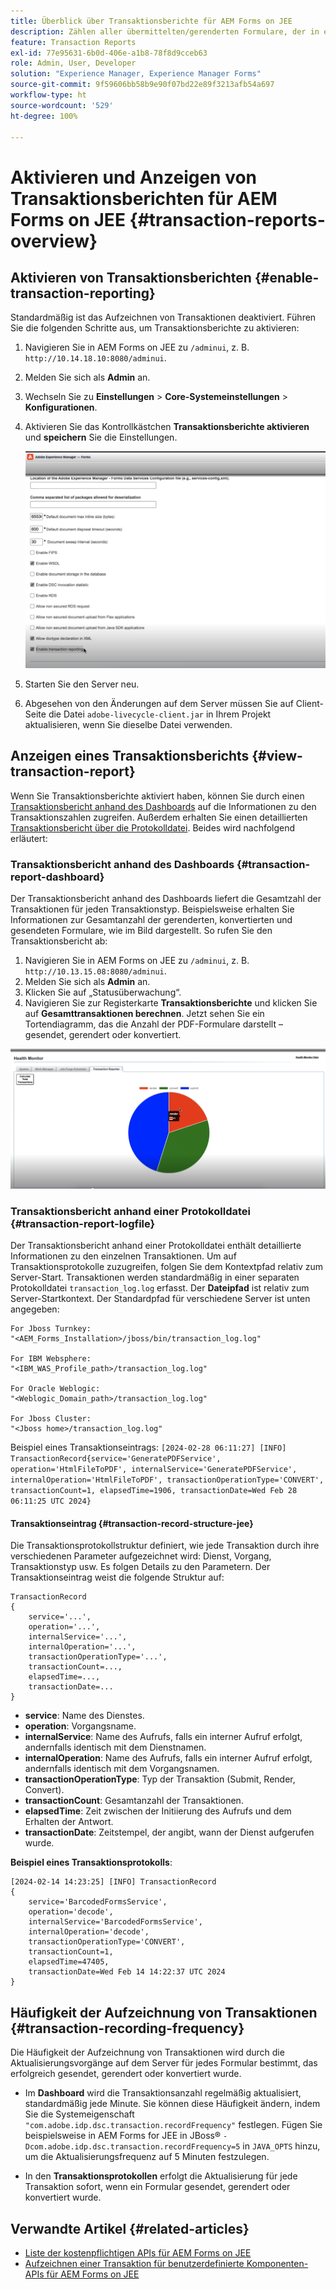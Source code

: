 ```yaml
---
title: Überblick über Transaktionsberichte für AEM Forms on JEE
description: Zählen aller übermittelten/gerenderten Formulare, der in ein anderes Format konvertierten Dokumente usw.
feature: Transaction Reports
exl-id: 77e95631-6b0d-406e-a1b8-78f8d9cceb63
role: Admin, User, Developer
solution: "Experience Manager, Experience Manager Forms"
source-git-commit: 9f59606bb58b9e90f07bd22e89f3213afb54a697
workflow-type: ht
source-wordcount: '529'
ht-degree: 100%

---
```


# Aktivieren und Anzeigen von Transaktionsberichten für AEM Forms on JEE {#transaction-reports-overview}

<!--Transaction reports in AEM Forms on JEE let you keep a count of all transactions taken place on your AEM Forms deployment. The objective is to provide information about product usage and helps business stakeholders understand their digital processing volumes. Examples of a transaction include:

* Submission of a document
* Rendition of a document
* Conversion of a document from one file format to another 

For more information on what is considered a transaction, see [Billable APIs](../../forms/using/transaction-reports-billable-apis-jee.md). Transaction log helps you to gain information about the number of documents submitted, rendered, and converted.-->

## Aktivieren von Transaktionsberichten {#enable-transaction-reporting}

Standardmäßig ist das Aufzeichnen von Transaktionen deaktiviert. Führen Sie die folgenden Schritte aus, um Transaktionsberichte zu aktivieren:

1. Navigieren Sie in AEM Forms on JEE zu `/adminui`, z. B. `http://10.14.18.10:8080/adminui`.
1. Melden Sie sich als **Admin** an.
1. Wechseln Sie zu **Einstellungen** > **Core-Systemeinstellungen** > **Konfigurationen**.
1. Aktivieren Sie das Kontrollkästchen **Transaktionsberichte aktivieren** und **speichern** Sie die Einstellungen.

   ![sample-transaction-report-jee](assets/enable-transaction-jee.png)

1. Starten Sie den Server neu.
1. Abgesehen von den Änderungen auf dem Server müssen Sie auf Client-Seite die Datei `adobe-livecycle-client.jar` in Ihrem Projekt aktualisieren, wenn Sie dieselbe Datei verwenden.

<!--
* You can [enable transaction recording](../../forms/using/viewing-and-understanding-transaction-reports.md#setting-up-transaction-reports) from AEM Web Console. view transaction reports on author, processing, or publish instances. View transaction reports on author or processing instances for an aggregated sum of all transactions. View transaction reports on the publish instances for a count of all transactions that take place only on that publish instance from where the report is run.
-->

<!--Do not author content (Create adaptive forms, interactive communication, themes, and other authoring activities) and process documents (Use workflows, document services, and other processing activities) on the same AEM instance. Keep the transaction recording disabled for AEM Forms servers used to author content. Keep the transaction recording enabled for AEM Forms servers used to process documents.-->

## Anzeigen eines Transaktionsberichts {#view-transaction-report}

Wenn Sie Transaktionsberichte aktiviert haben, können Sie durch einen [Transaktionsbericht anhand des Dashboards](#transaction-report-dashboard) auf die Informationen zu den Transaktionszahlen zugreifen. Außerdem erhalten Sie einen detaillierten [Transaktionsbericht über die Protokolldatei](#transaction-report-logfile). Beides wird nachfolgend erläutert:

### Transaktionsbericht anhand des Dashboards {#transaction-report-dashboard}

Der Transaktionsbericht anhand des Dashboards liefert die Gesamtzahl der Transaktionen für jeden Transaktionstyp. Beispielsweise erhalten Sie Informationen zur Gesamtanzahl der gerenderten, konvertierten und gesendeten Formulare, wie im Bild dargestellt. So rufen Sie den Transaktionsbericht ab:

1. Navigieren Sie in AEM Forms on JEE zu `/adminui`, z. B. `http://10.13.15.08:8080/adminui`.
1. Melden Sie sich als **Admin** an.
1. Klicken Sie auf „Statusüberwachung“.
1. Navigieren Sie zur Registerkarte **Transaktionsberichte** und klicken Sie auf **Gesamttransaktionen berechnen**. Jetzt sehen Sie ein Tortendiagramm, das die Anzahl der PDF-Formulare darstellt – gesendet, gerendert oder konvertiert.

![sample-transaction-report-jee](assets/transaction-piechart.png)


### Transaktionsbericht anhand einer Protokolldatei {#transaction-report-logfile}

Der Transaktionsbericht anhand einer Protokolldatei enthält detaillierte Informationen zu den einzelnen Transaktionen. Um auf Transaktionsprotokolle zuzugreifen, folgen Sie dem Kontextpfad relativ zum Server-Start. Transaktionen werden standardmäßig in einer separaten Protokolldatei `transaction_log.log` erfasst. Der **Dateipfad** ist relativ zum Server-Startkontext. Der Standardpfad für verschiedene Server ist unten angegeben:

```
For Jboss Turnkey:
"<AEM_Forms_Installation>/jboss/bin/transaction_log.log"

For IBM Websphere: 
"<IBM_WAS_Profile_path>/transaction_log.log"

For Oracle Weblogic:
"<Weblogic_Domain_path>/transaction_log.log"

For Jboss Cluster:
"<Jboss home>/transaction_log.log"
```

Beispiel eines Transaktionseintrags:
`[2024-02-28 06:11:27] [INFO] TransactionRecord{service='GeneratePDFService', operation='HtmlFileToPDF', internalService='GeneratePDFService', internalOperation='HtmlFileToPDF', transactionOperationType='CONVERT', transactionCount=1, elapsedTime=1906, transactionDate=Wed Feb 28 06:11:25 UTC 2024}`

#### Transaktionseintrag {#transaction-record-structure-jee}

Die Transaktionsprotokollstruktur definiert, wie jede Transaktion durch ihre verschiedenen Parameter aufgezeichnet wird: Dienst, Vorgang, Transaktionstyp usw. Es folgen Details zu den Parametern. Der Transaktionseintrag weist die folgende Struktur auf:

```
TransactionRecord
{
    service='...', 
    operation='...', 
    internalService='...', 
    internalOperation='...', 
    transactionOperationType='...', 
    transactionCount=..., 
    elapsedTime=..., 
    transactionDate=...
}
```

* **service**: Name des Dienstes.
* **operation**: Vorgangsname.
* **internalService**: Name des Aufrufs, falls ein interner Aufruf erfolgt, andernfalls identisch mit dem Dienstnamen.
* **internalOperation**: Name des Aufrufs, falls ein interner Aufruf erfolgt, andernfalls identisch mit dem Vorgangsnamen.
* **transactionOperationType**: Typ der Transaktion (Submit, Render, Convert).
* **transactionCount**: Gesamtanzahl der Transaktionen.
* **elapsedTime**: Zeit zwischen der Initiierung des Aufrufs und dem Erhalten der Antwort.
* **transactionDate**: Zeitstempel, der angibt, wann der Dienst aufgerufen wurde.

**Beispiel eines Transaktionsprotokolls**:

```
[2024-02-14 14:23:25] [INFO] TransactionRecord
{
    service='BarcodedFormsService', 
    operation='decode', 
    internalService='BarcodedFormsService', 
    internalOperation='decode', 
    transactionOperationType='CONVERT', 
    transactionCount=1, 
    elapsedTime=47405, 
    transactionDate=Wed Feb 14 14:22:37 UTC 2024
}
```

## Häufigkeit der Aufzeichnung von Transaktionen {#transaction-recording-frequency}

<!--Transaction persistence involves updating the total transaction count for SUBMIT, CONVERT, and RENDER operations on the server periodically: -->

Die Häufigkeit der Aufzeichnung von Transaktionen wird durch die Aktualisierungsvorgänge auf dem Server für jedes Formular bestimmt, das erfolgreich gesendet, gerendert oder konvertiert wurde.

* Im **Dashboard** wird die Transaktionsanzahl regelmäßig aktualisiert, standardmäßig jede Minute. Sie können diese Häufigkeit ändern, indem Sie die Systemeigenschaft `"com.adobe.idp.dsc.transaction.recordFrequency"` festlegen. Fügen Sie beispielsweise in AEM Forms for JEE in JBoss® `-Dcom.adobe.idp.dsc.transaction.recordFrequency=5` in `JAVA_OPTS` hinzu, um die Aktualisierungsfrequenz auf 5 Minuten festzulegen.

* In den **Transaktionsprotokollen** erfolgt die Aktualisierung für jede Transaktion sofort, wenn ein Formular gesendet, gerendert oder konvertiert wurde.

<!-- A transaction remains in the buffer for a specified period (Flush Buffer time + Reverse replication time). By default, it takes approximately 90 seconds for the transaction count to reflect in the transaction report.

Actions like submitting a PDF Form, using Agent UI to preview an interactive communication, or using non-standard form submission methods are not accounted as transactions. AEM Forms provides an API to record such transactions. Call the API from your custom implementations to record a transaction.

## Supported Topology {#supported-topology}

Transaction reports are available only on AEM Forms on OSGi environment. It supports author-publish, author-processing-publish, and only processing topologies. For example, topologies, see [Architecture and deployment topologies for AEM Forms](../../forms/using/transaction-reports-overview.md).

The transaction count is reverse replicated from publish instances to author or processing instances. An indicative author-publish topology is displayed below:

![simple-author-publish-topology](assets/simple-author-publish-topology.png)

>[!NOTE]
>
>AEM Forms transaction reports does not support topologies that contain only publish instances.

### Guidelines for using transaction reports {#guidelines-for-using-transaction-reports}

* Disable transaction reports on all author instances as reports on author instances includes transactions registered during authoring activities.
* Enable the **Show transactions from publish only** option on the author instance to view cumulative transactions from all publish instances. You can also view transaction reports on each publish instance for actual transactions on that particular publish instance only.
* Do not use author instances to run workflows and process documents.
* Before using transaction reporting, if you are have a toplogy with publish servers, ensure that the reverse replication is enabled for all the publish instances.
* Transaction data is reverse-replicated from a publish instance to only corresponding author or processing instance. The author or processing instance cannot further replicate data to another instance. For example, if you have author-processing-publish topology, aggregated transaction data is replicated only to the processing instance.-->

## Verwandte Artikel {#related-articles}

* [Liste der kostenpflichtigen APIs für AEM Forms on JEE](../../forms/using/transaction-reports-billable-apis-jee.md)
* [Aufzeichnen einer Transaktion für benutzerdefinierte Komponenten-APIs für AEM Forms on JEE](/help/forms/using/record-transaction-custom-component-jee.md)
